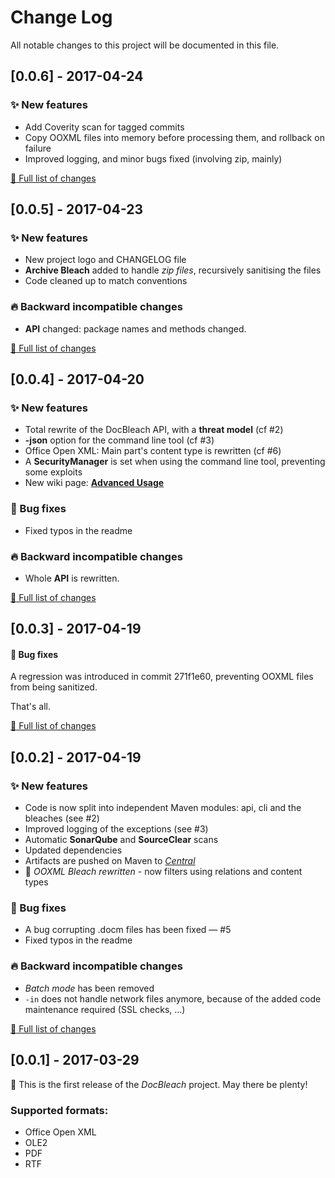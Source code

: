 # Change Log
All notable changes to this project will be documented in this file.

## [0.0.6] - 2017-04-24

### :sparkles: New features
- Add Coverity scan for tagged commits
- Copy OOXML files into memory before processing them, and rollback on failure
- Improved logging, and minor bugs fixed (involving zip, mainly)

[:link: Full list of changes](https://github.com/docbleach/DocBleach/compare/v0.0.5...v0.0.6)


## [0.0.5] - 2017-04-23

### :sparkles: New features
- New project logo and CHANGELOG file
- **Archive Bleach** added to handle *zip files*, recursively sanitising the files
- Code cleaned up to match conventions

### :fire: Backward incompatible changes
- **API** changed: package names and methods changed.

[:link: Full list of changes](https://github.com/docbleach/DocBleach/compare/v0.0.4...v0.0.5)


## [0.0.4] - 2017-04-20

### :sparkles: New features
- Total rewrite of the DocBleach API, with a **threat model** (cf #2)
- **-json** option for the command line tool (cf #3)
- Office Open XML: Main part's content type is rewritten (cf #6)
- A **SecurityManager** is set when using the command line tool, preventing some exploits
- New wiki page: **[Advanced Usage](https://github.com/docbleach/DocBleach/wiki/Advanced-usage)**

### :bug: Bug fixes
- Fixed typos in the readme

### :fire: Backward incompatible changes
- Whole **API** is rewritten.

[:link: Full list of changes](https://github.com/docbleach/DocBleach/compare/v0.0.3...v0.0.4)


## [0.0.3] - 2017-04-19
#### :bug: Bug fixes
A regression was introduced in commit 271f1e60, preventing OOXML files from being sanitized.

That's all.

[:link: Full list of changes](https://github.com/docbleach/DocBleach/compare/v0.0.2...v0.0.3)


## [0.0.2] - 2017-04-19
### :sparkles: New features
- Code is now split into independent Maven modules: api, cli and the bleaches  (see #2)
- Improved logging of the exceptions (see #3)
- Automatic **SonarQube** and **SourceClear** scans
- Updated dependencies
- Artifacts are pushed on Maven to *[Central](http://central.sonatype.org/)*
- :tada: *OOXML Bleach rewritten* - now filters using relations and content types

### :bug: Bug fixes
- A bug corrupting .docm files has been fixed — #5 
- Fixed typos in the readme

### :fire: Backward incompatible changes
- *Batch mode* has been removed
- `-in` does not handle network files anymore, because of the added code maintenance required (SSL checks, ...)

[:link: Full list of changes](https://github.com/docbleach/DocBleach/compare/v0.0.1...v0.0.2)


## [0.0.1] - 2017-03-29
:tada: This is the first release of the *DocBleach* project. May there be plenty!

### Supported formats:
- Office Open XML
- OLE2
- PDF
- RTF